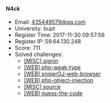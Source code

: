 #### N4ck  

* Email: 435449579@qq.com  
* University: bupt  
* Register Time: 2017-11-30 09:57:56  
* Register IP: 59.64.130.248  
* Score: 711  
* Solved challenges: 
  * [[MISC] signin](https://github.com/SniperOJ/Challenges/blob/master/MISC/signin.json)  
  * [[WEB] php-weak-type](https://github.com/SniperOJ/Challenges/blob/master/WEB/php-weak-type.json)  
  * [[WEB] sniperOJ-web-browser](https://github.com/SniperOJ/Challenges/blob/master/WEB/sniperOJ-web-browser.json)  
  * [[WEB] php-object-injection](https://github.com/SniperOJ/Challenges/blob/master/WEB/php-object-injection.json)  
  * [[MISC] source](https://github.com/SniperOJ/Challenges/blob/master/MISC/source.json)  
  * [[WEB] guess-the-code](https://github.com/SniperOJ/Challenges/blob/master/WEB/guess-the-code.json)  
